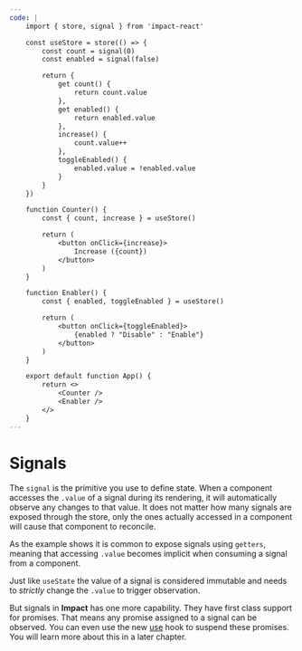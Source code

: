 ```yaml
---
code: |
    import { store, signal } from 'impact-react'

    const useStore = store(() => {
        const count = signal(0)
        const enabled = signal(false)

        return {
            get count() {
                return count.value
            },
            get enabled() {
                return enabled.value
            },
            increase() {
                count.value++
            },
            toggleEnabled() {
                enabled.value = !enabled.value
            }
        }
    })

    function Counter() {
        const { count, increase } = useStore()

        return (
            <button onClick={increase}>
                Increase ({count})
            </button>
        )
    }

    function Enabler() {
        const { enabled, toggleEnabled } = useStore()

        return (
            <button onClick={toggleEnabled}>
                {enabled ? "Disable" : "Enable"}
            </button>
        )
    }

    export default function App() {
        return <>
            <Counter />
            <Enabler />
        </>
    }
---
```


# Signals

The `signal` is the primitive you use to define state. When a component accesses the `.value` of a signal during its rendering, it will automatically observe any changes to that value. It does not matter how many signals are exposed through the store, only the ones actually accessed in a component will cause that component to reconcile.

As the example shows it is common to expose signals using `getters`, meaning that accessing `.value` becomes implicit when consuming a signal from a component. 

Just like `useState` the value of a signal is considered immutable and needs to *strictly* change the `.value` to trigger observation.

But signals in **Impact** has one more capability. They have first class support for promises. That means any promise assigned to a signal can be observed. You can even use the new [use]() hook to suspend these promises. You will learn more about this in a later chapter.

<Playground />